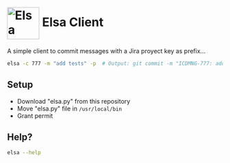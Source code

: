 # <img align="center" src="https://user-images.githubusercontent.com/18221356/131405849-aa3e6b78-df8c-4417-a8bf-91b97338ba68.gif" alt="Elsa" width="75"/> Elsa Client

A simple client to commit messages with a Jira proyect key as prefix...

```bash
elsa -c 777 -m "add tests" -p  # Output: git commit -m "ICDMNG-777: add test" & git push origin ${current_branch}
```

## Setup

- Download "elsa.py" from this repository
- Move "elsa.py" file in `/usr/local/bin`
- Grant permit 

## Help?

```bash
elsa --help
```

